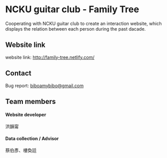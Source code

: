 # NCKU guitar club - Family Tree
Cooperating with NCKU guitar club to create an interaction website, which displays the relation between each person during the past dacade.

## Website link
website link: http://family-tree.netlify.com/

## Contact
Bug report: biboamybibo@gmail.com

## Team members
#### Website developer
洪韻甯
#### Data collection / Advisor
蔡伯彥、樓奐廷
